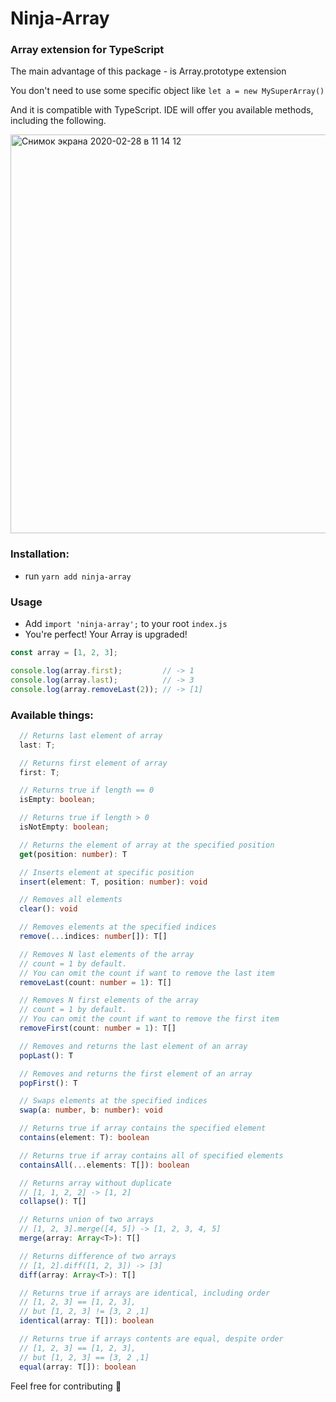 # Ninja-Array
### Array extension for TypeScript

The main advantage of this package - is Array.prototype extension

You don't need to use some specific object like `let a = new MySuperArray()`

And it is compatible with TypeScript. IDE will offer you available methods, 
including the following.

<img width="638" alt="Снимок экрана 2020-02-28 в 11 14 12" src="https://user-images.githubusercontent.com/17552441/75522634-7d3d2f00-5a1b-11ea-8d00-376b56efd3e1.png">

### Installation:
- run `yarn add ninja-array`

### Usage
- Add `import 'ninja-array';` to your root `index.js`
- You're perfect! Your Array is upgraded!

```typescript
const array = [1, 2, 3];

console.log(array.first);         // -> 1
console.log(array.last);          // -> 3
console.log(array.removeLast(2)); // -> [1]
```

### Available things:
```typescript
  // Returns last element of array
  last: T;

  // Returns first element of array
  first: T;

  // Returns true if length == 0
  isEmpty: boolean;

  // Returns true if length > 0
  isNotEmpty: boolean;

  // Returns the element of array at the specified position
  get(position: number): T

  // Inserts element at specific position
  insert(element: T, position: number): void

  // Removes all elements
  clear(): void

  // Removes elements at the specified indices
  remove(...indices: number[]): T[]

  // Removes N last elements of the array
  // count = 1 by default. 
  // You can omit the count if want to remove the last item
  removeLast(count: number = 1): T[]

  // Removes N first elements of the array
  // count = 1 by default. 
  // You can omit the count if want to remove the first item
  removeFirst(count: number = 1): T[]

  // Removes and returns the last element of an array
  popLast(): T

  // Removes and returns the first element of an array
  popFirst(): T

  // Swaps elements at the specified indices
  swap(a: number, b: number): void

  // Returns true if array contains the specified element
  contains(element: T): boolean

  // Returns true if array contains all of specified elements
  containsAll(...elements: T[]): boolean

  // Returns array without duplicate
  // [1, 1, 2, 2] -> [1, 2]
  collapse(): T[]

  // Returns union of two arrays
  // [1, 2, 3].merge([4, 5]) -> [1, 2, 3, 4, 5]
  merge(array: Array<T>): T[]

  // Returns difference of two arrays
  // [1, 2].diff([1, 2, 3]) -> [3]
  diff(array: Array<T>): T[]

  // Returns true if arrays are identical, including order
  // [1, 2, 3] == [1, 2, 3], 
  // but [1, 2, 3] != [3, 2 ,1]
  identical(array: T[]): boolean

  // Returns true if arrays contents are equal, despite order
  // [1, 2, 3] == [1, 2, 3], 
  // but [1, 2, 3] == [3, 2 ,1]
  equal(array: T[]): boolean

```

Feel free for contributing 🤗
